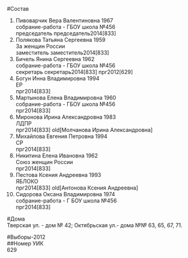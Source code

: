 #Состав  
1. Пивоварчик Вера Валентиновна 1967  
    собрание-работа - ГБОУ школа №456  
    председатель председатель2014[833]  
2. Полякова Татьяна Сергеевна 1959  
    За женщин России  
    заместитель заместитель2014[833]  
3. Бичель Янина Сергеевна 1962  
    собрание-работа - ГБОУ школа №456  
    секретарь секретарь2014[833] прг2012[629]  
4. Богун Инна Владимировна 1994  
    ЕР  
    прг2014[833]  
5. Мартынова Елена Владимировна 1960  
    собрание-работа - ГБОУ школа №456  
    прг2014[833]  
6. Миронова Ирина Александровна 1983  
    ЛДПР  
    прг2014[833] old[Молчанова Ирина Александровна]  
7. Михайлова Евгения Петровна 1994  
    СР  
    прг2014[833]  
8. Никитина Елена Ивановна 1962  
    Союз женщин России  
    прг2014[833]  
9. Пестова Ксения Андреевна 1993  
    ЯБЛОКО  
    прг2014[833] old[Антонова Ксения Андреевна]  
10. Сидорова Оксана Владимировна 1974  
    собрание-работа - Г БОУ школа №456  
    прг2014[833]  
  
#Дома  
Тверская ул. - дом № 42; Октябрьская ул.- дома №№ 63, 65, 67, 71.  
  
#Выборы-2012  
##Номер УИК  
629  
